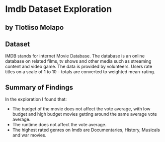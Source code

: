 # Imdb Dataset Exploration
## by Tlotliso Molapo


## Dataset

IMDB stands for internet Movie Database. The database is an online database on related films, tv shows and other media such as streaming content and video game. The data is provided by volunteers. Users rate titles on a scale of 1 to 10 - totals are converted to weighted mean-rating.

## Summary of Findings

In the exploration I found that:
- The budget of the movie does not affect the vote average, with low budget and high budget movies getting around the same average vote average.
- The runtime does not affect the vote average.
- The highest rated genres on Imdb are Documentaries, History, Musicals and war movies.
